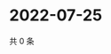 # 2022-07-25

共 0 条

<!-- BEGIN WEIBO -->
<!-- 最后更新时间 Mon Jul 25 2022 20:33:38 GMT+0800 (China Standard Time) -->

<!-- END WEIBO -->
